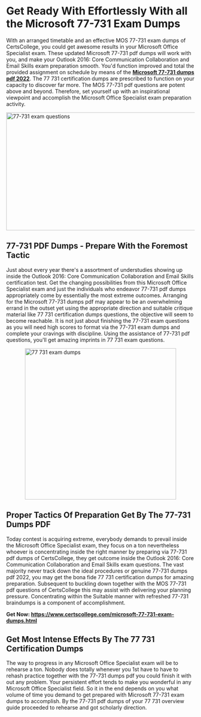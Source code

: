 <h1><strong>Get Ready With Effortlessly With all the Microsoft 77-731 Exam Dumps&nbsp;</strong></h1>
<p><span style="font-weight: 400;">With an arranged timetable and an effective MOS 77-731 exam dumps of CertsCollege, you could get awesome results in your Microsoft Office Specialist exam. These updated Microsoft 77-731 pdf dumps will work with you, and make your Outlook 2016: Core Communication Collaboration and Email Skills exam preparation smooth. You'd function improved and total the provided assignment on schedule by means of the <strong><a href="https://www.certscollege.com/microsoft-77-731-exam-dumps.html">Microsoft 77-731 dumps pdf 2022</a></strong>. The 77 731 certification dumps are prescribed to function on your capacity to discover far more. The MOS 77-731 pdf questions are potent above and beyond. Therefore, set yourself up with an inspirational viewpoint and accomplish the Microsoft Office Specialist exam preparation activity.&nbsp;</span></p>
<p><span style="font-weight: 400;"><img style="display: block; margin-left: auto; margin-right: auto;" src="https://i.ibb.co/CPDK3ps/Yellow-and-Blue-Initiative-Blog-Banner.png" alt="77-731 exam questions" width="559" height="315" /></span></p>
<h2><strong>77-731 PDF Dumps - Prepare With the Foremost Tactic</strong></h2>
<p><span style="font-weight: 400;">Just about every year there's a assortment of understudies showing up inside the Outlook 2016: Core Communication Collaboration and Email Skills certification test. Get the changing possibilities from this Microsoft Office Specialist exam and just the individuals who endeavor 77-731 pdf dumps appropriately come by essentially the most extreme outcomes. Arranging for the Microsoft 77-731 dumps pdf may appear to be an overwhelming errand in the outset yet using the appropriate direction and suitable critique material like 77 731 certification dumps questions, the objective will seem to become reachable. It is not just about finishing the 77-731 exam questions as you will need high scores to format via the 77-731 exam dumps and complete your cravings with discipline. Using the assistance of 77-731 pdf questions, you'll get amazing imprints in 77 731 exam questions.</span></p>
<p><span style="font-weight: 400;"><a href="https://tinyurl.com/yd257v6w"><img style="display: block; margin-left: auto; margin-right: auto;" src="https://i.ibb.co/9tMrhdY/Teacher-Appreciation-Invitation.png" alt="77 731 exam dumps " width="404" height="404" /></a></span></p>
<h2><strong>Proper Tactics Of Preparation Get By The 77-731 Dumps PDF</strong></h2>
<p><span style="font-weight: 400;">Today contest is acquiring extreme, everybody demands to prevail inside the Microsoft Office Specialist exam, they focus on a ton nevertheless whoever is concentrating inside the right manner by preparing via 77-731 pdf dumps of CertsCollege, they get outcome inside the Outlook 2016: Core Communication Collaboration and Email Skills exam questions. The vast majority never track down the ideal procedures or genuine 77-731 dumps pdf 2022, you may get the bona fide 77 731 certification dumps for amazing preparation. Subsequent to buckling down together with the MOS 77-731 pdf questions of CertsCollege this may assist with delivering your planning pressure. Concentrating within the Suitable manner with refreshed 77-731 braindumps is a component of accomplishment.</span></p>
<p><span style="font-weight: 400;"><strong>Get Now: <a href="https://www.certscollege.com/microsoft-77-731-exam-dumps.html">https://www.certscollege.com/microsoft-77-731-exam-dumps.html</a></strong></span></p>
<h2><strong>Get Most Intense Effects By The 77 731 Certification Dumps</strong></h2>
<p><span style="font-weight: 400;">The way to progress in any Microsoft Office Specialist exam will be to rehearse a ton. Nobody does totally whenever you 1st have to have to rehash practice together with the 77-731 dumps pdf you could finish it with out any problem. Your persistent effort tends to make you wonderful in any Microsoft Office Specialist field. So it in the end depends on you what volume of time you demand to get prepared with Microsoft 77-731 exam dumps to accomplish. By the 77-731 pdf dumps of your 77 731 overview guide proceeded to rehearse and got scholarly direction.</span></p>
